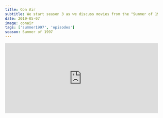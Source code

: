 ```yaml
---
title: Con Air
subtitle: We start season 3 as we discuss movies from the "Summer of 1997". Join us as we talk about Con Air and why this dumb movie somehow works.
date: 2019-05-07
image: conair
tags: ['summer1997', 'episodes']
season: Summer of 1997
---
```

<iframe src="https://open.spotify.com/embed-podcast/episode/3xhhs4QAcAeogtRJtU8Ooo" width="100%" height="232" frameborder="0" allowtransparency="true" allow="encrypted-media"></iframe>